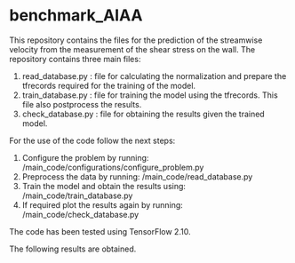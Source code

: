 # benchmark_AIAA

This repository contains the files for the prediction of the streamwise velocity from the measurement of the shear stress on the wall. The repository contains three main files:
1. read_database.py  : file for calculating the normalization and prepare the tfrecords required for the training of the model.
2. train_database.py : file for training the model using the tfrecords. This file also postprocess the results.
3. check_database.py : file for obtaining the results given the trained model.

For the use of the code follow the next steps:
1. Configure the problem by running: /main_code/configurations/configure_problem.py
2. Preprocess the data by running: /main_code/read_database.py
3. Train the model and obtain the results using: /main_code/train_database.py
4. If required plot the results again by running: /main_code/check_database.py

The code has been tested using TensorFlow 2.10.

The following results are obtained. 
